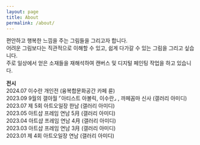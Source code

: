 ```yaml
---
layout: page
title: About
permalink: /about/
---
```


편안하고 행복한 느낌을 주는 그림들을 그리고자 합니다.  
어려운 그림보다는 직관적으로 이해할 수 있고, 쉽게 다가갈 수 있는 그림을 그리고 싶습니다.  
주로 일상에서 얻은 소재들을 재해석하여 캔버스 및 디지털 페인팅 작업을 하고 있습니다.  


**전시**  
2024.07 이수란 개인전 (융복합문화공간 카페 륜)  
2023.09 9월의 갤아월 ⌜아티스트 아볼릭, 이수란⌟ , 까페꼼마 신사 (갤러리 아미디)  
2023.07 제 5회 아트오일장 한남 (갤러리 아미디)  
2023.05 아트샵 프레임 연남 5月 (갤러리 아미디)  
2023.04 아트샵 프레임 연남 4月 (갤러리 아미디)  
2023.03 아트샵 프레임 연남 3月 (갤러리 아미디)  
2023.01 제 4회 아트오일장 연남 (갤러리 아미디)  
